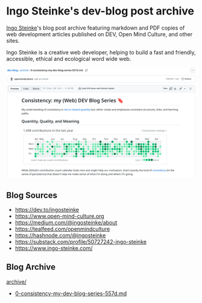 # Ingo Steinke's dev-blog post archive

[Ingo Steinke](https://www.ingo-steinke.com/)'s blog post archive featuring markdown and PDF copies of web development articles published on DEV, Open Mind Culture, and other sites.

Ingo Steinke is a creative web developer, helping to build a fast and friendly, accessible, ethical and ecological word wide web.

![screenshot of partial post content](consistency-cover.png)

## Blog Sources

- https://dev.to/ingosteinke
- https://www.open-mind-culture.org
- https://medium.com/@ingosteinke/about
- https://tealfeed.com/openmindculture
- https://hashnode.com/@ingosteinke
- https://substack.com/profile/50727242-ingo-steinke
- https://www.ingo-steinke.com/

## Blog Archive

[archive/](archive/)

- [0-consistency-my-dev-blog-series-557d.md](https://github.com/openmindculture/dev-blog/blob/main/archive/0-consistency-my-dev-blog-series-557d.md)